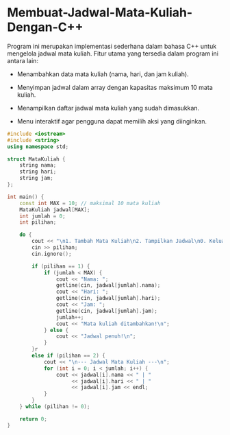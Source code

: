 # Membuat-Jadwal-Mata-Kuliah-Dengan-C++
Program ini merupakan implementasi sederhana dalam bahasa C++ untuk mengelola jadwal mata kuliah.
Fitur utama yang tersedia dalam program ini antara lain:

- Menambahkan data mata kuliah (nama, hari, dan jam kuliah).

- Menyimpan jadwal dalam array dengan kapasitas maksimum 10 mata kuliah.

- Menampilkan daftar jadwal mata kuliah yang sudah dimasukkan.

- Menu interaktif agar pengguna dapat memilih aksi yang diinginkan.

``` cpp
#include <iostream>
#include <string>
using namespace std;

struct MataKuliah {
    string nama;
    string hari;
    string jam;
};

int main() {
    const int MAX = 10; // maksimal 10 mata kuliah
    MataKuliah jadwal[MAX];
    int jumlah = 0;
    int pilihan;

    do {
        cout << "\n1. Tambah Mata Kuliah\n2. Tampilkan Jadwal\n0. Keluar\nPilihan: ";
        cin >> pilihan;
        cin.ignore();

        if (pilihan == 1) {
            if (jumlah < MAX) {
                cout << "Nama: ";
                getline(cin, jadwal[jumlah].nama);
                cout << "Hari: ";
                getline(cin, jadwal[jumlah].hari);
                cout << "Jam: ";
                getline(cin, jadwal[jumlah].jam);
                jumlah++;
                cout << "Mata kuliah ditambahkan!\n";
            } else {
                cout << "Jadwal penuh!\n";
            }
        }r
        else if (pilihan == 2) {
            cout << "\n--- Jadwal Mata Kuliah ---\n";
            for (int i = 0; i < jumlah; i++) {
                cout << jadwal[i].nama << " | " 
                     << jadwal[i].hari << " | " 
                     << jadwal[i].jam << endl;
            }
        }
    } while (pilihan != 0);

    return 0;
}
